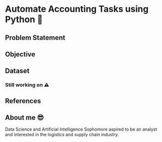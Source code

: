 # Automate Accounting Tasks using Python 🐍

## Problem Statement

## Objective

## Dataset

### Still working on ⚠️

## References

## About me 😎
Data Science and Artificial Intelligence Sophomore aspired to be an analyst and interested in the logistics and supply chain industry.

